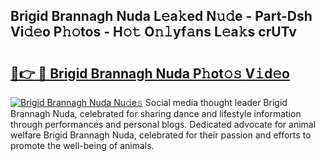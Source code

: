 ## Brigid Brannagh Nuda L𝚎a𝚔ed N𝚞𝚍e - Part-Dsh Vi𝚍𝚎o P𝚑𝚘tos - H𝚘𝚝 O𝚗𝚕yf𝚊ns L𝚎a𝚔s crUTv

# <h2><a href="http://kf4z75.oniu.top/?m=Brigid+Brannagh+Nuda">🔗👉 🔴 Brigid Brannagh Nuda P𝚑ot𝚘𝚜 V𝚒d𝚎o</a></h2>

[![Brigid Brannagh Nuda Nu𝚍e𝚜](https://i.imgur.com/0qMVB7G.gif)](http://kf4z75.oniu.top/?m=Brigid+Brannagh+Nuda)
Social media thought leader Brigid Brannagh Nuda, celebrated for sharing dance and lifestyle information through performances and personal blogs. Dedicated advocate for animal welfare Brigid Brannagh Nuda, celebrated for their passion and efforts to promote the well-being of animals.  
